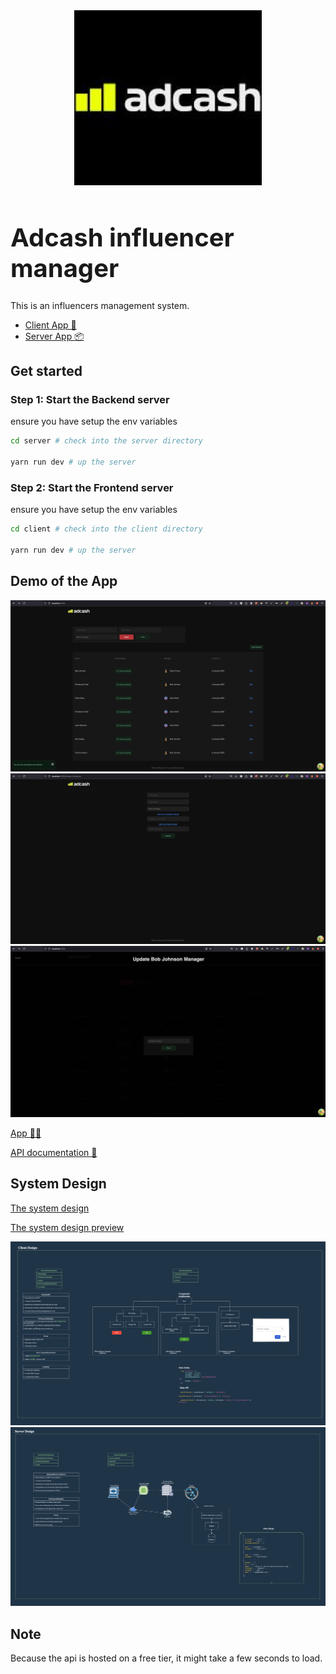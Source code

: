<div align="center">
  <a href="https://github.com/emmanuelonah/adcash-influencer-manager">
    <img src="./client/src/design-system/assets/icn-logo.jpeg" alt="Logo" width="300" />
  </a>
</div>

<h1 align="left" style="font-size:40px;">Adcash influencer manager</h1>

This is an influencers management system.

* [Client App 🎨](./client/README.md)
* [Server App 📦](./server/README.md)

## Get started

### Step 1: Start the Backend server

ensure you have setup the env variables

```bash
cd server # check into the server directory

yarn run dev # up the server
```

### Step 2: Start the Frontend server

ensure you have setup the env variables

```bash
cd client # check into the client directory

yarn run dev # up the server
```

## Demo of the App

<img src="./client/src/design-system/assets/icn-demo-home.png" alt="List influencers page">
<img src="./client/src/design-system/assets/icn-demo-create.png" alt="Create influencer page">
<img src="./client/src/design-system/assets/icn-demo-update.png" alt="Update influencer page">

[App 👨‍🎨](https://adcash-influencer-manager.netlify.app/)

[API documentation 🤖](https://documenter.getpostman.com/view/7240396/2sAYJ9BJpz#d95807cc-bb9a-41ad-ae05-9be7ebd86ee7)

## System Design

[The system design](./system-design.dio)

[The system design preview](./system-design.svg)

<img src="./client/src/design-system/assets/icn-client-system-design.png" alt="Client system design">
<img src="./client/src/design-system/assets/icn-server-system-design.png" alt="Server system design">

## Note
Because the api is hosted on a free tier, it might take a few seconds to load.
